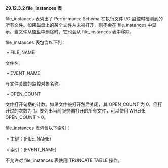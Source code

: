 **29.12.3.2 file_instances 表**



file_instances 表列出了 Performance Schema 在执行文件 I/O 监控时检测到的所有文件。如果磁盘上的某个文件从未被打开，则不会在 file_instances 中显示。当文件从磁盘中删除时，它也会从 file_instances 表中移除。



file_instances 表包含以下列：



​	•	FILE_NAME

文件名。

​	•	EVENT_NAME

与文件关联的监控对象名称。

​	•	OPEN_COUNT

文件打开句柄的计数。如果文件被打开然后关闭，其 OPEN_COUNT 为 0，但打开过的次数为 1。要列出当前服务器打开的所有文件，可以使用 WHERE OPEN_COUNT > 0。



file_instances 表包含以下索引：



​	•	主键：(FILE_NAME)

​	•	索引：(EVENT_NAME)



不允许对 file_instances 表使用 TRUNCATE TABLE 操作。